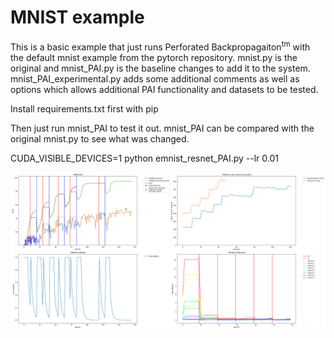# MNIST example

This is a basic example that just runs Perforated Backpropagaiton<sup>tm</sup> with the default mnist example from the pytorch repository.  mnist.py is the original and mnist_PAI.py is the baseline changes to add it to the system.  mnist_PAI_experimental.py adds some additional comments as well as options which allows additional PAI functionality and datasets to be tested.

Install requirements.txt first with pip

Then just run mnist_PAI to test it out.  mnist_PAI can be compared with the original mnist.py to see what was changed.


CUDA_VISIBLE_DEVICES=1 python emnist_resnet_PAI.py --lr 0.01


!["Example Output](exampleOutput.png "Example Output")
